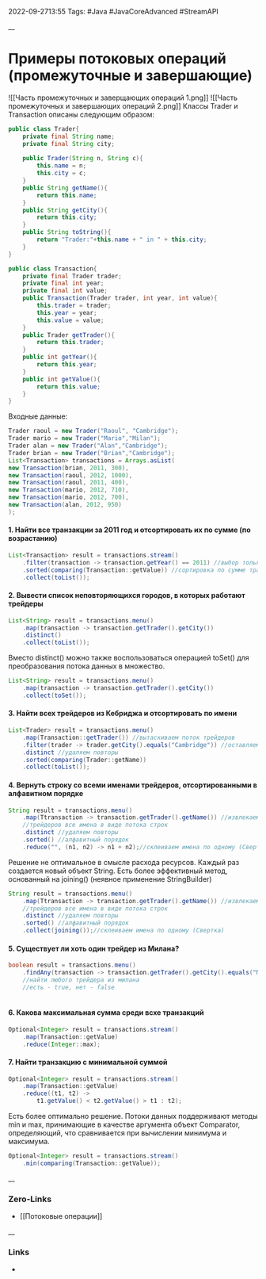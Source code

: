 2022-09-2713:55
Tags: #Java #JavaCoreAdvanced #StreamAPI 

__
# Примеры потоковых операций (промежуточные и завершающие)
![[Часть промежуточных и заверщающих операций 1.png]]
![[Часть промежуточных и завершающих операций 2.png]]
Классы Trader и Transaction описаны следующим образом: 
```java 
public class Trader{  
	private final String name;  
	private final String city;
	
	public Trader(String n, String c){  
		this.name = n;  
		this.city = c;  
	}  
	public String getName(){  
		return this.name;  
	}  
	public String getCity(){  
		return this.city;  
	}  
	public String toString(){  
		return "Trader:"+this.name + " in " + this.city;  
	}  
}

public class Transaction{  
	private final Trader trader;  
	private final int year;  
	private final int value;  
	public Transaction(Trader trader, int year, int value){  
		this.trader = trader;  
		this.year = year;  
		this.value = value;  
	}  
	public Trader getTrader(){  
		return this.trader;  
	}  
	public int getYear(){  
		return this.year;  
	}  
	public int getValue(){  
		return this.value;  
	}
}
```

Входные данные:
```java
Trader raoul = new Trader("Raoul", "Cambridge");  
Trader mario = new Trader("Mario","Milan");  
Trader alan = new Trader("Alan","Cambridge");  
Trader brian = new Trader("Brian","Cambridge");  
List<Transaction> transactions = Arrays.asList(  
new Transaction(brian, 2011, 300),  
new Transaction(raoul, 2012, 1000),  
new Transaction(raoul, 2011, 400),  
new Transaction(mario, 2012, 710),  
new Transaction(mario, 2012, 700),  
new Transaction(alan, 2012, 950)  
);
```

#### 1. Найти все транзакции за 2011 год и отсортировать их по сумме (по возрастанию)
```java
List<Transaction> result = transactions.stream()
	.filter(transaction -> transaction.getYear() == 2011) //выбор только за 2011
	.sorted(comparing(Transaction::getValue)) //сортировка по сумме транзакций
	.collect(toList());
```

#### 2. Вывести список неповторяющихся городов, в которых работают трейдеры
```java
List<String> result = transactions.menu()
	.map(transaction -> transaction.getTrader().getCity())
	.distinct()
	.collect(toList());
```
Вместо distinct() можно также воспользоваться операцией toSet() для преобразования потока данных в множество.
```java
List<String> result = transactions.menu()
	.map(transaction -> transaction.getTrader().getCity())
	.collect(toSet());
```

#### 3. Найти всех трейдеров из Кебриджа и отсортировать по имени
```java
List<Trader> result = transactions.menu()
	.map(Transaction::getTrader()) //вытаскиваем поток трейдеров
	.filter(trader -> trader.getCity().equals("Cambridge")) //оставляем нужных
	.distinct //удаляем повторы
	.sorted(comparing(Trader::getName))
	.collect(toList());
```

#### 4. Вернуть строку со всеми именами трейдеров, отсортированными в алфавитном порядке
```java
String result = transactions.menu()
	.map(Ttransaction -> transaction.getTrader().getName()) //извлекаем из потока
	//трейдеров все имена в виде потока строк
	.distinct //удаляем повторы
	.sorted() //алфавитный порядок
	.reduce("", (n1, n2) -> n1 + n2);//склеиваем имена по одному (Свертка) 
```
Решение не оптимальное в смысле расхода ресурсов. Каждый раз создается новый объект String. Есть более эффективный метод, основанный на joining() (неявное применение StringBuilder)
```java
String result = transactions.menu()
	.map(Ttransaction -> transaction.getTrader().getName()) //извлекаем из потока
	//трейдеров все имена в виде потока строк
	.distinct //удаляем повторы
	.sorted() //алфавитный порядок
	.collect(joining());//склеиваем имена по одному (Свертка) 
```

#### 5. Существует ли хоть один трейдер из Милана?
```java
boolean result = transactions.menu()
	.findAny(transaction -> transaction.getTrader().getCity().equals("Milan"));
	//найти любого трейдера из милана
	//есть - true, нет - false
	
```

#### 6. Какова максимальная сумма среди всхе транзакций
```java
Optional<Integer> result = transactions.stream()
	.map(Transaction::getValue)
	.reduce(Integer::max);
```

#### 7. Найти транзакцию с минимальной суммой
```java
Optional<Integer> result = transactions.stream()
	.map(Transaction::getValue)
	.reduce((t1, t2) -> 
		t1.getValue() < t2.getValue() > t1 : t2);
```
Есть более оптимально решение.
Потоки данных поддерживают методы min и max, принимающие в качестве аргумента объект Comparator, определяющий, что сравнивается при вычислении минимума и максимума.
```java
Optional<Integer> result = transactions.stream()
	.min(comparing(Transaction::getValue));
```

__
### Zero-Links
- [[Потоковые операции]]

__
### Links
- 

